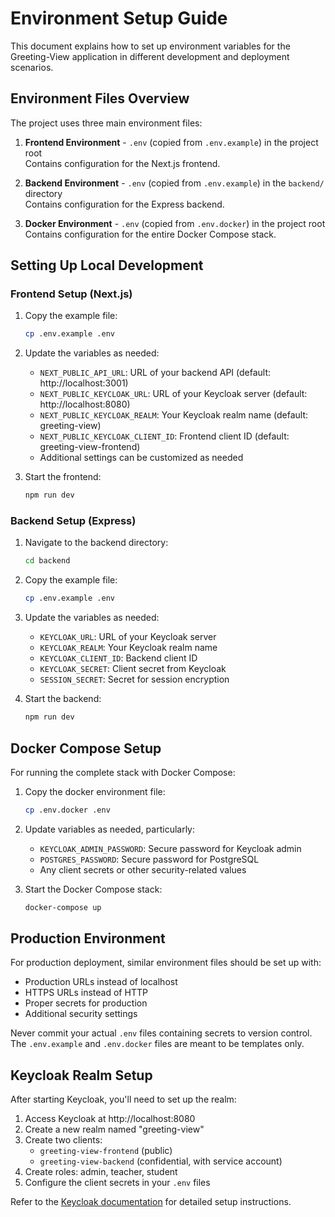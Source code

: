 # Environment Setup Guide

This document explains how to set up environment variables for the Greeting-View application in different development and deployment scenarios.

## Environment Files Overview

The project uses three main environment files:

1. **Frontend Environment** - `.env` (copied from `.env.example`) in the project root  
   Contains configuration for the Next.js frontend.

2. **Backend Environment** - `.env` (copied from `.env.example`) in the `backend/` directory  
   Contains configuration for the Express backend.

3. **Docker Environment** - `.env` (copied from `.env.docker`) in the project root  
   Contains configuration for the entire Docker Compose stack.

## Setting Up Local Development

### Frontend Setup (Next.js)

1. Copy the example file:
   ```bash
   cp .env.example .env
   ```

2. Update the variables as needed:
   - `NEXT_PUBLIC_API_URL`: URL of your backend API (default: http://localhost:3001)
   - `NEXT_PUBLIC_KEYCLOAK_URL`: URL of your Keycloak server (default: http://localhost:8080)
   - `NEXT_PUBLIC_KEYCLOAK_REALM`: Your Keycloak realm name (default: greeting-view)
   - `NEXT_PUBLIC_KEYCLOAK_CLIENT_ID`: Frontend client ID (default: greeting-view-frontend)
   - Additional settings can be customized as needed

3. Start the frontend:
   ```bash
   npm run dev
   ```

### Backend Setup (Express)

1. Navigate to the backend directory:
   ```bash
   cd backend
   ```

2. Copy the example file:
   ```bash
   cp .env.example .env
   ```

3. Update the variables as needed:
   - `KEYCLOAK_URL`: URL of your Keycloak server
   - `KEYCLOAK_REALM`: Your Keycloak realm name
   - `KEYCLOAK_CLIENT_ID`: Backend client ID
   - `KEYCLOAK_SECRET`: Client secret from Keycloak
   - `SESSION_SECRET`: Secret for session encryption

4. Start the backend:
   ```bash
   npm run dev
   ```

## Docker Compose Setup

For running the complete stack with Docker Compose:

1. Copy the docker environment file:
   ```bash
   cp .env.docker .env
   ```

2. Update variables as needed, particularly:
   - `KEYCLOAK_ADMIN_PASSWORD`: Secure password for Keycloak admin
   - `POSTGRES_PASSWORD`: Secure password for PostgreSQL
   - Any client secrets or other security-related values

3. Start the Docker Compose stack:
   ```bash
   docker-compose up
   ```

## Production Environment

For production deployment, similar environment files should be set up with:

- Production URLs instead of localhost
- HTTPS URLs instead of HTTP
- Proper secrets for production
- Additional security settings

Never commit your actual `.env` files containing secrets to version control. The `.env.example` and `.env.docker` files are meant to be templates only.

## Keycloak Realm Setup

After starting Keycloak, you'll need to set up the realm:

1. Access Keycloak at http://localhost:8080
2. Create a new realm named "greeting-view"
3. Create two clients:
   - `greeting-view-frontend` (public)
   - `greeting-view-backend` (confidential, with service account)
4. Create roles: admin, teacher, student
5. Configure the client secrets in your `.env` files

Refer to the [Keycloak documentation](https://www.keycloak.org/documentation) for detailed setup instructions. 